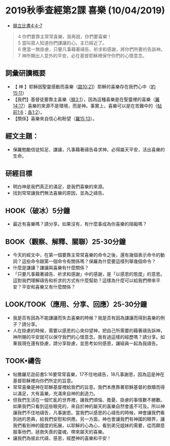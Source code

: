 # 2019秋季查經第2課 喜樂 (10/04/2019)

+ [腓立比書4:4-7](https://www.biblegateway.com/quicksearch/?quicksearch=腓立比書4:4-7&qs_version=CUVMPT)  
>4 你們要靠主常常喜樂，我再說，你們要喜樂！  
5 當叫眾人知道你們謙讓的心。主已經近了。  
6 應當一無掛慮，只要凡事藉著禱告、祈求和感謝，將你們所要的告訴神。  
7 神所賜出人意外的平安，必在基督耶穌裡保守你們的心懷意念。

## 詞彙研讀概要
+ 【 神 】耶穌因聖靈感動而喜樂（[路10:21](https://www.biblegateway.com/quicksearch/?quicksearch=路10:21&qs_version=CUVMPT)）耶穌的喜樂存在我們心中（[約15:11](https://www.biblegateway.com/quicksearch/?quicksearch=約15:11&qs_version=CUVMPT)）
+ 【我們】基督徒要靠主喜樂（[腓3:1](https://www.biblegateway.com/quicksearch/?quicksearch=腓3:1&qs_version=CUVMPT)），因為這種喜樂是在聖靈裡的喜樂（[羅14:17](https://www.biblegateway.com/quicksearch/?quicksearch=羅14:17&qs_version=CUVMPT)）喜樂的來源不是環境，而是神。事實上，喜樂可以是在苦難中的（[帖前1:6](https://www.biblegateway.com/quicksearch/?quicksearch=帖前1:6&qs_version=CUVMPT)；[各1:2](https://www.biblegateway.com/quicksearch/?quicksearch=各1:2&qs_version=CUVMPT)）。
+ 【關係】喜樂來自信心和盼望（[羅15:13](https://www.biblegateway.com/quicksearch/?quicksearch=羅15:13&qs_version=CUVMPT)）。

## 經文主題：
+ 保羅勉勵信徒知足、謙讓，凡事藉著禱告尋求神，必得屬天平安，活出喜樂的生命。

## 研經目標
+ 明白神是我們真正的滿足，是我們喜樂的來源。
+ 找到常常讓我們無法喜樂的原因，並為之禱告。

## HOOK（破冰）5分鐘
+ 最近有喜樂嗎？請分享。如果沒有，有什麼事成為你喜樂的阻礙嗎？

## BOOK（觀察、解釋、關聯）25-30分鐘
+ 今天的經文中，在第一個要靠主常常喜樂的命令之後，還有幾個表示命令的動詞？這些命令跟第一個命令有關係嗎？保羅為什麼要這樣列舉幾個命令？
+ 什麼是謙讓？謙讓與喜樂有什麼關係？
+ 「只要凡事藉著禱告、祈求和感謝」中的感謝，是「以感恩的態度」的意思。這對我們理解禱告和祈求的方式有什麼幫助？這樣為什麼可以給我們帶來平安？平安和喜樂又有什麼關係？

## LOOK/TOOK（應用、分享、回應）25-30分鐘
+ 我是否有因為不能謙讓而失去喜樂的時候？我是否有因為謙讓而得到喜樂的例子？請分享。
+ 人在掛慮的時候，需要以感恩的心來仰望神，把自己所需要的藉著禱告訴神，神所賜的平安就可以保守我們的心懷意念。我有過這樣的經歷嗎？請分享。如果我現在還有掛慮，請分享掛慮，並思考如何感恩，讓組員一起為我禱告。

## TOOK•禱告
+ 帖撒羅尼迦前書5:16要常常喜樂，17不住地禱告，18凡事謝恩，因為這是神在基督耶穌裡向你們所定的旨意。
+ 常常喜樂是神在耶穌基督裡給我們的旨意。我們本應靠著耶穌基督的救贖而得以滿足，大有喜樂，充滿來自神的創造力。
+ 但我們生活在一個忙亂的世界裡，讓我們煩惱、擔憂、掛慮的事情數不勝數。如果我們只看到這些眼見的，來自於神的屬天的喜樂自然會遙不可及。所以神讓我們不住地禱告，凡事謝恩。當我們以感恩的心禱告的時候，神會讓我們看到祂的恩典，給我們安慰和供應。另一方面，神也會讓我們有神國的眼界，讓我們看到神的國度的拓展，以耶穌的心為心，看到弟兄姐妹的需要，從而願意服事他們，拯救失喪的靈魂，帶來屬天的喜樂。
+ 讓我們為彼此代禱，感恩，經歷神的喜樂和平安！
